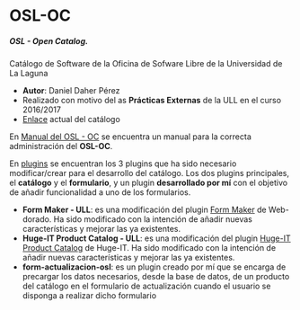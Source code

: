 # OSL-OC
##### OSL - Open Catalog. 
Catálogo de Software de la Oficina de Sofware Libre de la Universidad de La Laguna

- **Autor**: Daniel Daher Pérez
- Realizado con motivo del as **Prácticas Externas** de la ULL en el curso 2016/2017
- [Enlace](http://10.6.128.3/openpyme/) actual del catálogo

En [Manual del OSL - OC](https://github.com/tic-ull/OSL-OC/blob/master/ManualOSL-OC.pdf "Manual") se encuentra un manual para la correcta administración del **OSL-OC**.

En [plugins](https://github.com/tic-ull/OSL-OC/tree/master/plugins) se encuentran los 3 plugins que ha sido necesario modificar/crear para el desarrollo del catálogo. Los dos plugins principales, el **catálogo** y el **formulario**, y un plugin **desarrollado por mí** con el objetivo de añadir funcionalidad a uno de los formularios.

* **Form Maker - ULL**: es una modificación del plugin [Form Maker](https://web-dorado.com/products/wordpress-form.html) de Web-dorado. Ha sido modificado con la intención de añadir nuevas características y mejorar las ya existentes.
* **Huge-IT Product Catalog - ULL**: es una modificación del plugin [Huge-IT Product Catalog](https://huge-it.com/product-catalog/) de Huge-IT. Ha sido modificado con la intención de añadir nuevas características y mejorar las ya existentes.
* **form-actualizacion-osl**: es un plugin creado por mí que se encarga de precargar los datos necesarios, desde la base de datos, de un producto del catálogo en el formulario de actualización cuando el usuario se disponga a realizar dicho formulario
